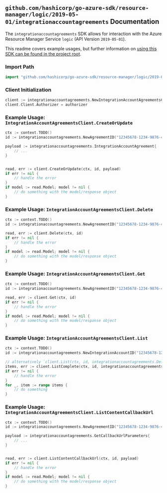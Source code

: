 
## `github.com/hashicorp/go-azure-sdk/resource-manager/logic/2019-05-01/integrationaccountagreements` Documentation

The `integrationaccountagreements` SDK allows for interaction with the Azure Resource Manager Service `logic` (API Version `2019-05-01`).

This readme covers example usages, but further information on [using this SDK can be found in the project root](https://github.com/hashicorp/go-azure-sdk/tree/main/docs).

### Import Path

```go
import "github.com/hashicorp/go-azure-sdk/resource-manager/logic/2019-05-01/integrationaccountagreements"
```


### Client Initialization

```go
client := integrationaccountagreements.NewIntegrationAccountAgreementsClientWithBaseURI("https://management.azure.com")
client.Client.Authorizer = authorizer
```


### Example Usage: `IntegrationAccountAgreementsClient.CreateOrUpdate`

```go
ctx := context.TODO()
id := integrationaccountagreements.NewAgreementID("12345678-1234-9876-4563-123456789012", "example-resource-group", "integrationAccountValue", "agreementValue")

payload := integrationaccountagreements.IntegrationAccountAgreement{
	// ...
}


read, err := client.CreateOrUpdate(ctx, id, payload)
if err != nil {
	// handle the error
}
if model := read.Model; model != nil {
	// do something with the model/response object
}
```


### Example Usage: `IntegrationAccountAgreementsClient.Delete`

```go
ctx := context.TODO()
id := integrationaccountagreements.NewAgreementID("12345678-1234-9876-4563-123456789012", "example-resource-group", "integrationAccountValue", "agreementValue")

read, err := client.Delete(ctx, id)
if err != nil {
	// handle the error
}
if model := read.Model; model != nil {
	// do something with the model/response object
}
```


### Example Usage: `IntegrationAccountAgreementsClient.Get`

```go
ctx := context.TODO()
id := integrationaccountagreements.NewAgreementID("12345678-1234-9876-4563-123456789012", "example-resource-group", "integrationAccountValue", "agreementValue")

read, err := client.Get(ctx, id)
if err != nil {
	// handle the error
}
if model := read.Model; model != nil {
	// do something with the model/response object
}
```


### Example Usage: `IntegrationAccountAgreementsClient.List`

```go
ctx := context.TODO()
id := integrationaccountagreements.NewIntegrationAccountID("12345678-1234-9876-4563-123456789012", "example-resource-group", "integrationAccountValue")

// alternatively `client.List(ctx, id, integrationaccountagreements.DefaultListOperationOptions())` can be used to do batched pagination
items, err := client.ListComplete(ctx, id, integrationaccountagreements.DefaultListOperationOptions())
if err != nil {
	// handle the error
}
for _, item := range items {
	// do something
}
```


### Example Usage: `IntegrationAccountAgreementsClient.ListContentCallbackUrl`

```go
ctx := context.TODO()
id := integrationaccountagreements.NewAgreementID("12345678-1234-9876-4563-123456789012", "example-resource-group", "integrationAccountValue", "agreementValue")

payload := integrationaccountagreements.GetCallbackUrlParameters{
	// ...
}


read, err := client.ListContentCallbackUrl(ctx, id, payload)
if err != nil {
	// handle the error
}
if model := read.Model; model != nil {
	// do something with the model/response object
}
```
